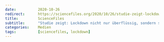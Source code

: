 ```yaml
---
date:          2020-10-26
redirect:      https://sciencefiles.org/2020/10/26/studie-zeigt-lockdown-nicht-nur-uberflussig-sondern-schadlich-japan-als-gamechanger/
title:         ScienceFiles
subtitle:      "Studie zeigt: Lockdown nicht nur überflüssig, sondern schädlich. Japan als Gamechanger"
categories:    Medien
tags:          [sciencefiles, lockdown]
---
```


